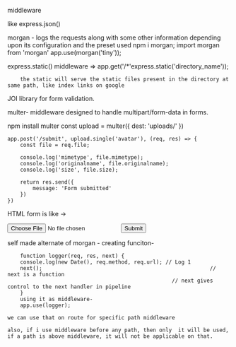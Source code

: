 middleware

like express.json()

morgan - logs the requests along with some other information depending upon its configuration and the preset used
        npm i morgan;
        import morgan from 'morgan'
        app.use(morgan('tiny'));


express.static() middleware =>
        app.get('/*'express.static('directory_name'));

        the static will serve the static files present in the directory at same path, like index links on google


JOI library for form validation.

multer- middleware designed to handle multipart/form-data in forms.

   npm install multer
    const upload = multer({ dest: 'uploads/' })

    app.post('/submit', upload.single('avatar'), (req, res) => {
        const file = req.file;

        console.log('mimetype', file.mimetype);
        console.log('originalname', file.originalname);
        console.log('size', file.size);

        return res.send({
            message: 'Form submitted'
        })
    })
HTML form is like ->
    <form action="/submit" method="post" enctype="multipart/form-data">
        <input type="file" name="avatar" />
        <button type="submit">Submit</button>
    </form>

self made alternate of morgan -
    creating funciton-

        function logger(req, res, next) {
        console.log(new Date(), req.method, req.url); // Log 1
        next();                                                     // next is a function
                                                        // next gives control to the next handler in pipeline
        }
        using it as middleware-
        app.use(logger);

    we can use that on route for specific path middleware

    also, if i use middleware before any path, then only  it will be used, if a path is above middleware, it will not be applicable on that.

